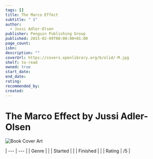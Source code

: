 ```yaml
---
tags: []
title: The Marco Effect
subtitle: " 1"
author:
  - Jussi Adler-Olsen
publisher: Penguin Publishing Group
published: 2015-02-09T00:00:00+01:00
page_count: 
isbn: 
description: ""
coverUrl: https://covers.openlibrary.org/b/olid/-M.jpg
shelf: to-read
owned: true
start_date: 
end_date: 
rating: 
recommended_by: 
created: 
---
```


# The Marco Effect by Jussi Adler-Olsen

![Book Cover Art](https://covers.openlibrary.org/b/olid/-M.jpg)


| --- | --- |
| Genre |  |
| Started |  |
| Finished |  |
| Rating | /5 |

